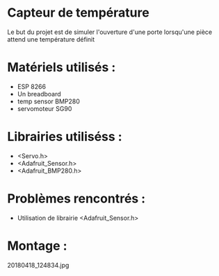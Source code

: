 # Capteur de température

Le but du projet est de simuler l'ouverture d'une porte lorsqu'une pièce attend une température définit 

# Matériels utilisés : 

- ESP 8266
- Un breadboard
- temp sensor BMP280
- servomoteur SG90

# Librairies utiliséss : 

- <Servo.h>
- <Adafruit_Sensor.h>
- <Adafruit_BMP280.h>

# Problèmes rencontrés :

- Utilisation de librairie <Adafruit_Sensor.h>

# Montage : 
20180418_124834.jpg
